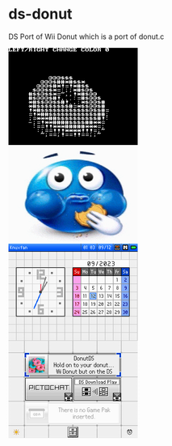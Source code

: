 # ds-donut
 DS Port of Wii Donut which is a port of donut.c

![ds-donut running on the DS.](/screenshots/whitedonut.png)  ![ds-donut on the home screen.](/screenshots/homepage.png)

